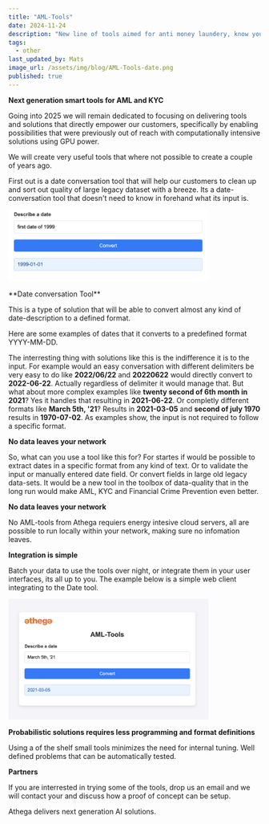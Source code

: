 ```yaml
---
title: "AML-Tools"
date: 2024-11-24
description: "New line of tools aimed for anti money laundery, know your customer and fraud prevention"
tags:
  - other
last_updated_by: Mats
image_url: /assets/img/blog/AML-Tools-date.png
published: true
---
```


**Next generation smart tools for AML and KYC**

Going into 2025 we will remain dedicated to focusing on delivering tools and solutions that directly empower our customers, 
specifically by enabling possibilities that were previously out of reach with computationally intensive solutions using GPU power.

<p>We will create very useful tools that where not possible to create a couple of years ago.</p>
First out is a date conversation tool that will help our customers to clean up and sort out quality of large legacy dataset with a breeze. Its a date-conversation tool that doesn't need to know in forehand what its input is.

<p>
  <img width="400px" src="/assets/img/blog/datetool1.png" />
</p>
**Date conversation Tool**

This is a type of solution that will be able to convert almost any kind of date-description to a defined format. 
<p>Here are some examples of dates that it converts to a predefined format YYYY-MM-DD.</p>

<p>The interresting thing with solutions like this is the indifference it is to the input. For example would an easy conversation with different delimiters be very easy to do
  like <b>2022/06/22</b> and <b>20220622</b> would directly convert to <b>2022-06-22</b>. Actually regardless of delimiter it would manage that. But what about more complex examples like <b>twenty second of 6th month in 2021</b>? Yes it handles that resulting in <b>2021-06-22</b>. Or completly different formats like <b>March 5th, '21</b>? Results in <b>2021-03-05</b> and <b>second of july 1970</b> results in <b>1970-07-02</b>. As examples show, the input is not required to follow a specific format.</p>

**No data leaves your network**

So, what can you use a tool like this for? For startes if would be possible to extract dates in a specific format from any kind of text. Or to validate the input or manually entered date field. Or convert fields in large old legacy data-sets. It would be a new tool in the toolbox of data-quality that in the long run would make AML, KYC and Financial Crime Prevention even better.
  
**No data leaves your network**

No AML-tools from Athega requiers energy intesive cloud servers, all are possible to run locally within your network, making sure no infomation leaves.

**Integration is simple**

Batch your data to use the tools over night, or integrate them in your user interfaces, its all up to you. The example below is a simple web client integrating to the Date tool.
<p>
<img width="400px" src="/assets/img/blog/AML-Tools-date.png" />
</p>

**Probabilistic solutions requires less programming and format definitions**

Using a of the shelf small tools minimizes the need for internal tuning. Well defined problems that can be automatically tested.

**Partners**

If you are interrested in trying some of the tools, drop us an email and we will contact your and discuss how a proof of concept can be setup.




Athega delivers next generation AI solutions.
